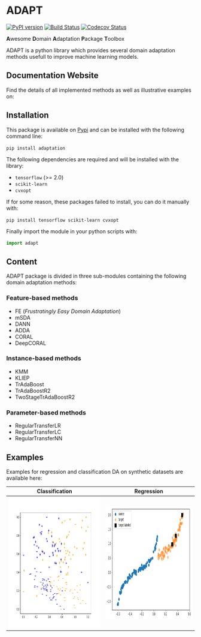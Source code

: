 # ADAPT

[![PyPI version](https://badge.fury.io/py/adaptation.svg)](https://badge.fury.io/py/adaptation)
[![Build Status](https://github.com/antoinedemathelin/adapt/workflows/build/badge.svg)](https://github.com/antoinedemathelin/adapt/actions)
[![Codecov Status](https://codecov.io/gh/antoinedemathelin/adapt/branch/master/graph/badge.svg?token=IWQXMYGY2Q)](https://codecov.io/gh/antoinedemathelin/adapt)

**A**wesome **D**omain **A**daptation **P**ackage **T**oolbox

ADAPT is a python library which provides several domain adaptation methods usefull to improve machine learning models.

## Documentation Website

Find the details of all implemented methods as well as illustrative examples on: 

## Installation

This package is available on [Pypi](https://badge.fury.io/py/adaptation) and can be installed with the following command line:

`pip install adaptation`

The following dependencies are required and will be installed with the library:
- `tensorflow` (>= 2.0)
- `scikit-learn`
- `cvxopt`

If for some reason, these packages failed to install, you can do it manually with:

`pip install tensorflow scikit-learn cvxopt`

Finally import the module in your python scripts with:

```python
import adapt
```

## Content

ADAPT package is divided in three sub-modules containing the following domain adaptation methods:

### Feature-based methods

- FE (*Frustratingly Easy Domain Adaptation*)
- mSDA
- DANN
- ADDA
- CORAL
- DeepCORAL

### Instance-based methods

- KMM
- KLIEP
- TrAdaBoost
- TrAdaBoostR2
- TwoStageTrAdaBoostR2

### Parameter-based methods

- RegularTransferLR
- RegularTransferLC
- RegularTransferNN


## Examples

Examples for regression and classification DA on synthetic datasets are available here:

Classification | Regression         
:-------------------------:|:-------------------------:
<img src="docs/source/_static/images/classification_setup.png" width="600px" height="350px"> | <img src="docs/source/_static/images/regression_setup.png" width="600px" height="300px">
